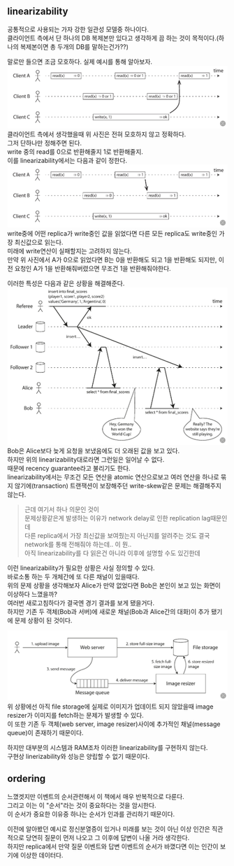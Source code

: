## linearizability
공통적으로 사용되는 가자 강한 일관성 모델중 하나이다.  
클라이언트 측에서 단 하나의 DB 복제본만 있다고 생각하게 끔 하는 것이 목적이다.(하나의 복제본이면 총 두개의 DB를 말하는건가??)  

말로만 들으면 조금 모호하다. 실제 예시를 통해 알아보자.  
![](linearizability_1.png)
클라이언트 측에서 생각했을때 위 사진은 전혀 모호하지 않고 정확하다.  
그저 단하나만 정해주면 된다.  
write 중의 read를 0으로 반환해줄지 1로 반환해줄지.  
이를 linearizability에서는 다음과 같이 정한다.  
![](linearizability_2.png)
write중에 어떤 replica가 write중인 값을 읽었다면 다른 모든 replica도 write중인 가장 최신값으로 읽는다.  
미래에 write연산이 실패할지는 고려하지 않는다.  
만약 위 사진에서 A가 0으로 읽었다면 B는 0을 반환해도 되고 1을 반환해도 되지만, 이전 요청인 A가 1을 반환해줘버렸으면 무조건 1을 반환해줘야한다.  

이러한 특성은 다음과 같은 상황을 해결해준다.  
![](linearizability_case.png)
Bob은 Alice보다 늦게 요청을 보냈음에도 더 오래된 값을 보고 있다.  
하지만 위의 linearizability대로라면 그런일은 일어날 수 없다.  
때문에 recency guarantee라고 불리기도 한다.  
linearizability에서는 무조건 모든 연산을 atomic 연산으로보고 여러 연산을 하나로 묶지 않기에(transaction) 트랜잭션이 보장해주던 write-skew같은 문제는 해결해주지 않는다.  

> 근데 여기서 하나 의문인 것이  
> 문제상황같은게 발생하는 이유가 network delay로 인한 replication lag때문인데  
> 다른 replica에서 가장 최신값을 보여줬는지 아닌지를 알려주는 것도 결국 network를 통해 전해줘야 하는데.. 이 뭔..  
> 아직 linearizability를 다 읽은건 아니라 이후에 설명할 수도 있긴한데  
 
이런 linearizability가 필요한 상황은 사실 정의할 수 있다.  
바로소통 하는 두 개체간에 또 다른 채널이 있을때다.  
위의 문제 상황을 생각해보자 Alice가 만약 없었다면 Bob은 본인이 보고 있는 화면이 이상하다 느꼈을까?  
여러번 새로고침하다가 결국엔 경기 결과를 보게 됐을거다.  
하지만 기존 두 객체(Bob과 서버)에 새로운 채널(Bob과 Alice간의 대화)이 추가 됐기에 문제 상황이 된 것이다.  

![](when_linearizability_useful.png)
위 상황에선 아직 file storage에 실제로 이미지가 업데이트 되지 않았을때 image resizer가 이미지를 fetch하는 문제가 발생할 수 있다.  
이 또한 기존 두 객체(web server, image resizer)사이에 추가적인 채널(message queue)이 존재하기 때문이다.   

하지만 대부분의 시스템과 RAM조차 이러한 linearizability를 구현하지 않는다.  
구현상 linerizability와 성능은 양립할 수 없기 때문이다.


## ordering 
느꼈겟지만 이벤트의 순서관련해서 이 책에서 매우 반복적으로 다룬다.  
그리고 이는 이 "순서"라는 것이 중요하다는 것을 암시한다.  
이 순서가 중요한 이유중 하나는 순서가 인과를 관리하기 때문이다.

이전에 알아봤던 예시로 정신분열증이 있거나 미래를 보는 것이 아닌 이상 인간은 직관적으로 당연히 질문이 먼저 나오고 그 이후에 답변이 나올 거라 생각한다.  
하지만 replica에서 만약 질문 이벤트와 답변 이벤트의 순서가 바꼈다면 이는 인간이 보기에 이상한 데이터다.  

